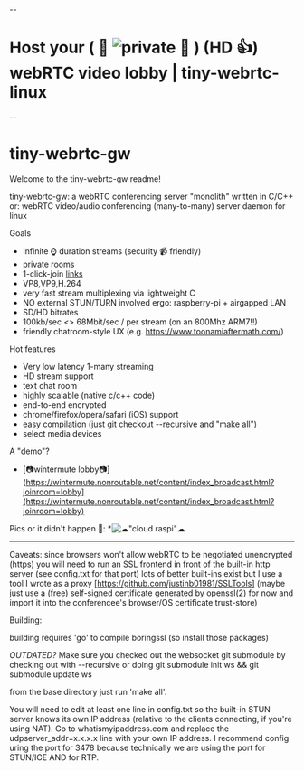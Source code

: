 --

# Host your ( &#x1f92b; ![private](https://wintermute.nonroutable.net/) &#x1f92b; ) (HD &#128077;) webRTC video lobby | tiny-webrtc-linux

--

# tiny-webrtc-gw
Welcome to the tiny-webrtc-gw readme!

tiny-webrtc-gw: a webRTC conferencing server "monolith" written in C/C++
or:
webRTC video/audio conferencing (many-to-many) server daemon for linux














Goals
* Infinite &#x231A; duration streams     (security &#x1F4F9; friendly)
* private rooms
* 1-click-join [links]()
* VP8,VP9,H.264
* very fast stream multiplexing via lightweight C
* NO external STUN/TURN involved ergo: raspberry-pi + airgapped LAN
* SD/HD bitrates 
* 100kb/sec <> 68Mbit/sec / per stream (on an 800Mhz ARM7!!)
* friendly chatroom-style UX (e.g. https://www.toonamiaftermath.com/)

Hot features
* Very low latency 1-many streaming
* HD stream support
* text chat room
* highly scalable (native c/c++ code)
* end-to-end encrypted
* chrome/firefox/opera/safari (iOS) support
* easy compilation (just git checkout --recursive and "make all")
* select media devices

A "demo"?
* [&#128247;wintermute lobby&#128247;](https://wintermute.nonroutable.net/content/index_broadcast.html?joinroom=lobby](https://wintermute.nonroutable.net/content/index_broadcast.html?joinroom=lobby)

Pics or it didn't happen &#xf644;:
*![&#9729;"cloud raspi"&#9729;](http://www.domain17.net/justin/A222CF0B-6829-45C7-B989-4B9F663870A4.jpeg)

------------------

Caveats:
  since browsers won't allow webRTC to be negotiated unencrypted (https)
  you will need to run an SSL frontend in front of the built-in
  http server (see config.txt for that port)
  lots of better built-ins exist but I use a tool I wrote as a proxy
  [https://github.com/justinb01981/SSLTools]
  (maybe just use a (free) self-signed certificate
  generated by openssl(2) for now and import it into the conferencee's
  browser/OS certificate trust-store)

Building:

building requires 'go' to compile boringssl (so install those packages)

*OUTDATED?*
Make sure you checked out the websocket git submodule by checking out
with --recursive or doing
git submodule init ws && git submodule update ws

from the base directory just run 'make all'.

You will need to edit at least one line in config.txt so the built-in STUN
server knows its own IP address (relative to the clients connecting, if
you're using NAT). Go to whatismyipaddress.com and replace the
udpserver_addr=x.x.x.x line with your own IP address. I recommend config
uring the port for 3478 because technically we are using the port for STUN/ICE
AND for RTP.

